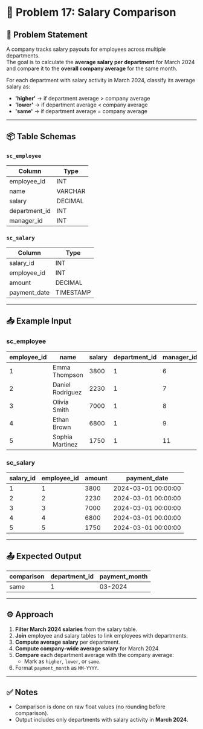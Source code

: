 # 💼 Problem 17: Salary Comparison

## 📝 Problem Statement
A company tracks salary payouts for employees across multiple departments.  
The goal is to calculate the **average salary per department** for March 2024 and compare it to the **overall company average** for the same month.  

For each department with salary activity in March 2024, classify its average salary as:
- **'higher'** → if department average > company average  
- **'lower'** → if department average < company average  
- **'same'** → if department average = company average  

---

## 📦 Table Schemas

### `sc_employee`
| Column        | Type     |
|---------------|----------|
| employee_id   | INT      |
| name          | VARCHAR  |
| salary        | DECIMAL  |
| department_id | INT      |
| manager_id    | INT      |

### `sc_salary`
| Column       | Type      |
|--------------|-----------|
| salary_id    | INT       |
| employee_id  | INT       |
| amount       | DECIMAL   |
| payment_date | TIMESTAMP |

---

## 📥 Example Input

### sc_employee
| employee_id | name             | salary | department_id | manager_id |
|-------------|------------------|--------|---------------|------------|
| 1           | Emma Thompson    | 3800   | 1             | 6          |
| 2           | Daniel Rodriguez | 2230   | 1             | 7          |
| 3           | Olivia Smith     | 7000   | 1             | 8          |
| 4           | Ethan Brown      | 6800   | 1             | 9          |
| 5           | Sophia Martinez  | 1750   | 1             | 11         |

### sc_salary
| salary_id | employee_id | amount | payment_date         |
|-----------|-------------|--------|----------------------|
| 1         | 1           | 3800   | 2024-03-01 00:00:00 |
| 2         | 2           | 2230   | 2024-03-01 00:00:00 |
| 3         | 3           | 7000   | 2024-03-01 00:00:00 |
| 4         | 4           | 6800   | 2024-03-01 00:00:00 |
| 5         | 5           | 1750   | 2024-03-01 00:00:00 |

---

## 📤 Expected Output
| comparison | department_id | payment_month |
|------------|---------------|---------------|
| same       | 1             | 03-2024       |

---

## ⚙️ Approach
1. **Filter March 2024 salaries** from the salary table.  
2. **Join** employee and salary tables to link employees with departments.  
3. **Compute average salary** per department.  
4. **Compute company-wide average salary** for March 2024.  
5. **Compare** each department average with the company average:  
   - Mark as `higher`, `lower`, or `same`.  
6. Format `payment_month` as `MM-YYYY`.  

---

## ✅ Notes
- Comparison is done on raw float values (no rounding before comparison).  
- Output includes only departments with salary activity in **March 2024**.  
